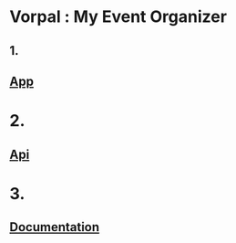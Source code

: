 # Vorpal : My Event Organizer

## 1.
## [App](https://vorpal.vercel.app)

# 2.
## [Api](https://vorpal-api.vercel.app)

# 3. 
## [Documentation](https://youtu.be/FJEei37_KPk)

